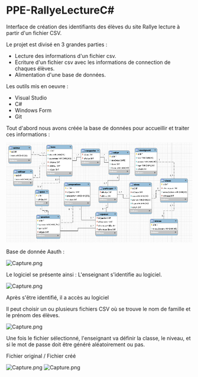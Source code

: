 # PPE-RallyeLectureC#

Interface de création des identifiants des élèves du site Rallye lecture à partir d'un fichier CSV.

Le projet est divisé en 3 grandes parties :

* Lecture des informations d'un fichier csv.
* Ecriture d'un fichier csv avec les informations de connection de chaques élèves.
* Alimentation d'une base de données.

Les outils mis en oeuvre : 

* Visual Studio
* C#
* Windows Form
* Git

Tout d'abord nous avons créée la base de données pour accueillir et traiter ces informations :

![Capture.png](https://github.com/SamGdy/PPE-RallyeLectureC-/blob/master/BddRallyeLecture.PNG)

Base de donnée Aauth :
 
![Capture.png](https://github.com/SamGdy/PPE-RallyeLectureCSharp/blob/master/DB_Schema_Aauth.PNG)

Le logiciel se présente ainsi : L'enseignant s'identifie au logiciel.

![Capture.png](https://github.com/SamGdy/PPE-RallyeLectureCSharp/blob/master/Identification.PNG)

Après s'être identifié, il a accès au logiciel 

Il peut choisir un ou plusieurs fichiers CSV où se trouve le nom de famille et le prénom des élèves.

![Capture.png](https://github.com/SamGdy/PPE-RallyeLectureCSharp/blob/master/logiciel.PNG)

Une fois le fichier sélectionné, l'enseignant va définir la classe, le niveau, et si le mot de passe doit être généré aléatoirement ou pas.

Fichier original / Fichier créé

![Capture.png](https://github.com/SamGdy/PPE-RallyeLectureCSharp/blob/master/CsvEleve.PNG)     ![Capture.png](https://github.com/SamGdy/PPE-RallyeLectureCSharp/blob/master/CsvEleveIdentification.PNG)


